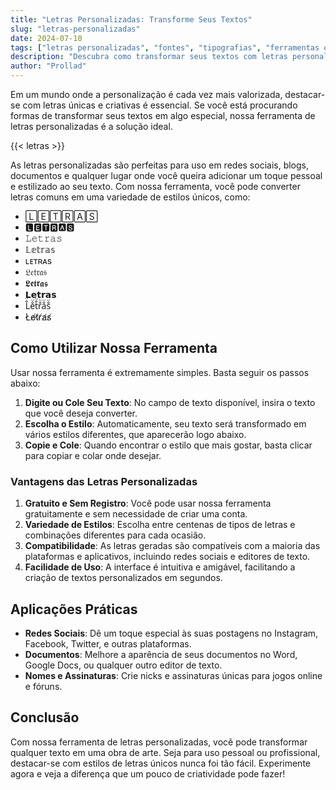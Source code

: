 ```yaml
---
title: "Letras Personalizadas: Transforme Seus Textos"
slug: "letras-personalizadas"
date: 2024-07-10
tags: ["letras personalizadas", "fontes", "tipografias", "ferramentas online"]
description: "Descubra como transformar seus textos com letras personalizadas utilizando nossa ferramenta fácil de usar."
author: "Prollad"
---
```


Em um mundo onde a personalização é cada vez mais valorizada, destacar-se com letras únicas e criativas é essencial. Se você está procurando formas de transformar seus textos em algo especial, nossa ferramenta de letras personalizadas é a solução ideal.

{{< letras >}}

As letras personalizadas são perfeitas para uso em redes sociais, blogs, documentos e qualquer lugar onde você queira adicionar um toque pessoal e estilizado ao seu texto. Com nossa ferramenta, você pode converter letras comuns em uma variedade de estilos únicos, como:

- 🄻🄴🅃🅁🄰🅂
- 🅻🅴🆃🆁🅰🆂
- 𝙻𝚎𝚝𝚛𝚊𝚜
- 𝕃𝕖𝕥𝕣𝕒𝕤
- ʟᴇᴛʀᴀs
- 𝔏𝔢𝔱𝔯𝔞𝔰
- 𝕷𝖊𝖙𝖗𝖆𝖘
- 𝗟𝗲𝘁𝗿𝗮𝘀
- L̐̈e̐̈t̐̈r̐̈a̐̈s̐̈
- L̸e̸t̸r̸a̸s̸

## Como Utilizar Nossa Ferramenta

Usar nossa ferramenta é extremamente simples. Basta seguir os passos abaixo:

1. **Digite ou Cole Seu Texto**: No campo de texto disponível, insira o texto que você deseja converter.
2. **Escolha o Estilo**: Automaticamente, seu texto será transformado em vários estilos diferentes, que aparecerão logo abaixo.
3. **Copie e Cole**: Quando encontrar o estilo que mais gostar, basta clicar para copiar e colar onde desejar.

### Vantagens das Letras Personalizadas

1. **Gratuito e Sem Registro**: Você pode usar nossa ferramenta gratuitamente e sem necessidade de criar uma conta.
2. **Variedade de Estilos**: Escolha entre centenas de tipos de letras e combinações diferentes para cada ocasião.
3. **Compatibilidade**: As letras geradas são compatíveis com a maioria das plataformas e aplicativos, incluindo redes sociais e editores de texto.
4. **Facilidade de Uso**: A interface é intuitiva e amigável, facilitando a criação de textos personalizados em segundos.

## Aplicações Práticas

- **Redes Sociais**: Dê um toque especial às suas postagens no Instagram, Facebook, Twitter, e outras plataformas.
- **Documentos**: Melhore a aparência de seus documentos no Word, Google Docs, ou qualquer outro editor de texto.
- **Nomes e Assinaturas**: Crie nicks e assinaturas únicas para jogos online e fóruns.

## Conclusão

Com nossa ferramenta de letras personalizadas, você pode transformar qualquer texto em uma obra de arte. Seja para uso pessoal ou profissional, destacar-se com estilos de letras únicos nunca foi tão fácil. Experimente agora e veja a diferença que um pouco de criatividade pode fazer!